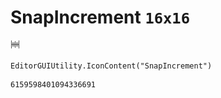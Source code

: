 # SnapIncrement `16x16`
<img src="/img/SnapIncrement.png" width=16 height=16>

``` CSharp
EditorGUIUtility.IconContent("SnapIncrement")
```
```
6159598401094336691
```
